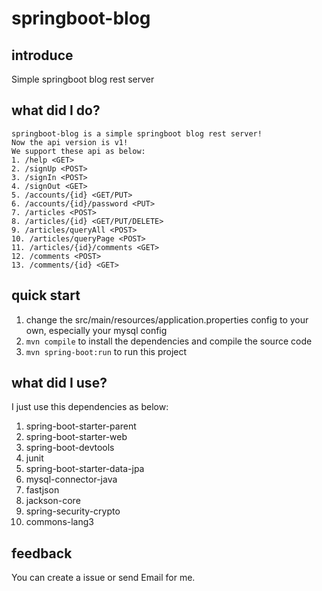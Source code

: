 # springboot-blog

## introduce
Simple springboot blog rest server

## what did I do?
```
springboot-blog is a simple springboot blog rest server!
Now the api version is v1!
We support these api as below:
1. /help <GET>
2. /signUp <POST>
3. /signIn <POST>
4. /signOut <GET>
5. /accounts/{id} <GET/PUT>
6. /accounts/{id}/password <PUT>
7. /articles <POST>
8. /articles/{id} <GET/PUT/DELETE>
9. /articles/queryAll <POST>
10. /articles/queryPage <POST>
11. /articles/{id}/comments <GET>
12. /comments <POST>
13. /comments/{id} <GET>
```

## quick start
1. change the src/main/resources/application.properties config to your own, especially your mysql config
2. `mvn compile` to install the dependencies and compile the source code
3. `mvn spring-boot:run` to run this project

## what did I use?

I just use this dependencies as below:
1. spring-boot-starter-parent
2. spring-boot-starter-web
3. spring-boot-devtools
4. junit
5. spring-boot-starter-data-jpa
6. mysql-connector-java
7. fastjson
8. jackson-core
9. spring-security-crypto
10. commons-lang3

## feedback
You can create a issue or send Email for me.

